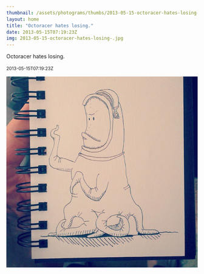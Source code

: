 ```yaml
---
thumbnail: /assets/photograms/thumbs/2013-05-15-octoracer-hates-losing-.jpg
layout: home
title: "Octoracer hates losing."
date: 2013-05-15T07:19:23Z
img: 2013-05-15-octoracer-hates-losing-.jpg
---
```


Octoracer hates losing.

<small>2013-05-15T07:19:23Z</small>

![Octoracer hates losing.](/assets/photograms/original/2013-05-15-octoracer-hates-losing-.jpg)
